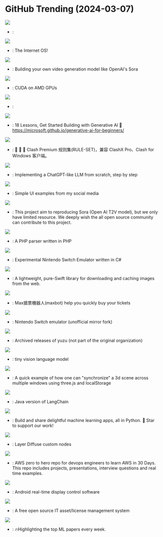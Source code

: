 # GitHub Trending (2024-03-07)

![](https://img.shields.io/badge/Python-New%20175-green?style=flat-square&logo=appveyor)
- [](https://github.comundefined): 

![](https://img.shields.io/badge/JavaScript-New%20743-green?style=flat-square&logo=appveyor)
- [](https://github.comundefined): The Internet OS!

![](https://img.shields.io/badge/Python-New%20245-green?style=flat-square&logo=appveyor)
- [](https://github.comundefined): Building your own video generation model like OpenAI's Sora

![](https://img.shields.io/badge/Rust-New%20208-green?style=flat-square&logo=appveyor)
- [](https://github.comundefined): CUDA on AMD GPUs

![](https://img.shields.io/badge/C%2B%2B-New%2065-green?style=flat-square&logo=appveyor)
- [](https://github.comundefined): 

![](https://img.shields.io/badge/Jupyter%20Notebook-New%20258-green?style=flat-square&logo=appveyor)
- [](https://github.comundefined): 18 Lessons, Get Started Building with Generative AI 🔗 https://microsoft.github.io/generative-ai-for-beginners/

![](https://img.shields.io/badge/none-New%20259-green?style=flat-square&logo=appveyor)
- [](https://github.comundefined): 🦄️ 🎃 👻 Clash Premium 规则集(RULE-SET)，兼容 ClashX Pro、Clash for Windows 客户端。

![](https://img.shields.io/badge/Jupyter%20Notebook-New%20160-green?style=flat-square&logo=appveyor)
- [](https://github.comundefined): Implementing a ChatGPT-like LLM from scratch, step by step

![](https://img.shields.io/badge/HTML-New%20152-green?style=flat-square&logo=appveyor)
- [](https://github.comundefined): Simple UI examples from my social media

![](https://img.shields.io/badge/Python-New%20383-green?style=flat-square&logo=appveyor)
- [](https://github.comundefined): This project aim to reproducing Sora (Open AI T2V model), but we only have limited resource. We deeply wish the all open source community can contribute to this project.

![](https://img.shields.io/badge/PHP-New%2061-green?style=flat-square&logo=appveyor)
- [](https://github.comundefined): A PHP parser written in PHP

![](https://img.shields.io/badge/C%23-New%202-green?style=flat-square&logo=appveyor)
- [](https://github.comundefined): Experimental Nintendo Switch Emulator written in C#

![](https://img.shields.io/badge/Swift-New%2095-green?style=flat-square&logo=appveyor)
- [](https://github.comundefined): A lightweight, pure-Swift library for downloading and caching images from the web.

![](https://img.shields.io/badge/JavaScript-New%2023-green?style=flat-square&logo=appveyor)
- [](https://github.comundefined): Max搶票機器人(maxbot) help you quickly buy your tickets

![](https://img.shields.io/badge/C%2B%2B-New%20507-green?style=flat-square&logo=appveyor)
- [](https://github.comundefined): Nintendo Switch emulator (unofficial mirror fork)

![](https://img.shields.io/badge/none-New%2044-green?style=flat-square&logo=appveyor)
- [](https://github.comundefined): Archived releases of yuzu (not part of the original organization)

![](https://img.shields.io/badge/Python-New%20315-green?style=flat-square&logo=appveyor)
- [](https://github.comundefined): tiny vision language model

![](https://img.shields.io/badge/JavaScript-New%20113-green?style=flat-square&logo=appveyor)
- [](https://github.comundefined): A quick example of how one can "synchronize" a 3d scene across multiple windows using three.js and localStorage

![](https://img.shields.io/badge/Java-New%2017-green?style=flat-square&logo=appveyor)
- [](https://github.comundefined): Java version of LangChain

![](https://img.shields.io/badge/Python-New%20181-green?style=flat-square&logo=appveyor)
- [](https://github.comundefined): Build and share delightful machine learning apps, all in Python. 🌟 Star to support our work!

![](https://img.shields.io/badge/Python-New%20117-green?style=flat-square&logo=appveyor)
- [](https://github.comundefined): Layer Diffuse custom nodes

![](https://img.shields.io/badge/Python-New%2016-green?style=flat-square&logo=appveyor)
- [](https://github.comundefined): AWS zero to hero repo for devops engineers to learn AWS in 30 Days. This repo includes projects, presentations, interview questions and real time examples.

![](https://img.shields.io/badge/Java-New%20138-green?style=flat-square&logo=appveyor)
- [](https://github.comundefined): Android real-time display control software

![](https://img.shields.io/badge/PHP-New%2022-green?style=flat-square&logo=appveyor)
- [](https://github.comundefined): A free open source IT asset/license management system

![](https://img.shields.io/badge/none-New%20210-green?style=flat-square&logo=appveyor)
- [](https://github.comundefined): 🔥Highlighting the top ML papers every week.

